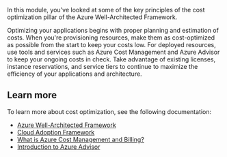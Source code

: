 In this module, you've looked at some of the key principles of the cost optimization pillar of the Azure Well-Architected Framework. 

Optimizing your applications begins with proper planning and estimation of costs. When you're provisioning resources, make them as cost-optimized as possible from the start to keep your costs low. For deployed resources, use tools and services such as Azure Cost Management and Azure Advisor to keep your ongoing costs in check. Take advantage of existing licenses, instance reservations, and service tiers to continue to maximize the efficiency of your applications and architecture.

## Learn more

To learn more about cost optimization, see the following documentation:

- [Azure Well-Architected Framework](/azure/architecture/framework?azure-portal=true)
- [Cloud Adoption Framework](/azure/cloud-adoption-framework/?azure-portal=true)
- [What is Azure Cost Management and Billing?](/azure/cost-management-billing/cost-management-billing-overview?azure-portal=true)
- [Introduction to Azure Advisor](/azure/advisor/advisor-overview?azure-portal=true)